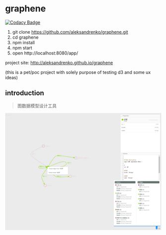 # graphene

[![Codacy Badge](https://api.codacy.com/project/badge/grade/6224536257f74c779f4a0b706e982ed3)](https://www.codacy.com/app/aleksandrenko/grad3ph)

1. git clone https://github.com/aleksandrenko/graphene.git
2. cd graphene
3. npm install
4. npm start
5. open http://localhost:8080/app/

project site: http://aleksandrenko.github.io/graphene

(this is a pet/poc project with solely purpose of testing d3 and some ux ideas)

## introduction
>图数据模型设计工具

![intro-1](images/intro-1.jpg)

